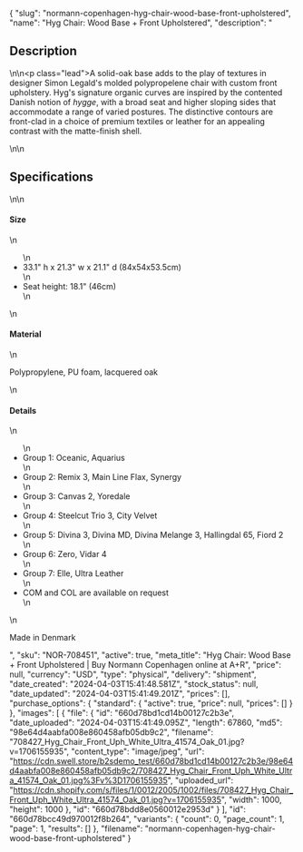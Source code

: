 {
  "slug": "normann-copenhagen-hyg-chair-wood-base-front-upholstered",
  "name": "Hyg Chair: Wood Base + Front Upholstered",
  "description": "<h2>Description</h2>\n<!-- split -->\n<p class=\"lead\">A solid-oak base adds to the play of textures in designer Simon Legald's molded polypropelene chair with custom front upholstery. Hyg's signature organic curves are inspired by the contented Danish notion of <em>hygge</em>, with a broad seat and higher sloping sides that accommodate a range of varied postures. The distinctive contours are front-clad in a choice of premium textiles or leather for an appealing contrast with the matte-finish shell.</p>\n<!-- split -->\n<h2>Specifications</h2>\n<!-- split -->\n<h4>Size</h4>\n<ul>\n<li>33.1\" h x 21.3\" w x 21.1\" d (84x54x53.5cm)</li>\n<li>Seat height: 18.1\" (46cm)</li>\n</ul>\n<h4>Material</h4>\n<p>Polypropylene, PU foam, lacquered oak</p>\n<h4>Details</h4>\n<ul>\n<li>Group 1: Oceanic, Aquarius</li>\n<li>Group 2: Remix 3, Main Line Flax, Synergy</li>\n<li>Group 3: Canvas 2, Yoredale</li>\n<li>Group 4: Steelcut Trio 3, City Velvet</li>\n<li>Group 5: Divina 3, Divina MD, Divina Melange 3, Hallingdal 65, Fiord 2</li>\n<li>Group 6: Zero, Vidar 4</li>\n<li>Group 7: Elle, Ultra Leather</li>\n<li>COM and COL are available on request</li>\n</ul>\n<p>Made in Denmark</p>",
  "sku": "NOR-708451",
  "active": true,
  "meta_title": "Hyg Chair: Wood Base + Front Upholstered | Buy Normann Copenhagen online at A+R",
  "price": null,
  "currency": "USD",
  "type": "physical",
  "delivery": "shipment",
  "date_created": "2024-04-03T15:41:48.581Z",
  "stock_status": null,
  "date_updated": "2024-04-03T15:41:49.201Z",
  "prices": [],
  "purchase_options": {
    "standard": {
      "active": true,
      "price": null,
      "prices": []
    }
  },
  "images": [
    {
      "file": {
        "id": "660d78bd1cd14b00127c2b3e",
        "date_uploaded": "2024-04-03T15:41:49.095Z",
        "length": 67860,
        "md5": "98e64d4aabfa008e860458afb05db9c2",
        "filename": "708427_Hyg_Chair_Front_Uph_White_Ultra_41574_Oak_01.jpg?v=1706155935",
        "content_type": "image/jpeg",
        "url": "https://cdn.swell.store/b2sdemo_test/660d78bd1cd14b00127c2b3e/98e64d4aabfa008e860458afb05db9c2/708427_Hyg_Chair_Front_Uph_White_Ultra_41574_Oak_01.jpg%3Fv%3D1706155935",
        "uploaded_url": "https://cdn.shopify.com/s/files/1/0012/2005/1002/files/708427_Hyg_Chair_Front_Uph_White_Ultra_41574_Oak_01.jpg?v=1706155935",
        "width": 1000,
        "height": 1000
      },
      "id": "660d78bdd8e0560012e2953d"
    }
  ],
  "id": "660d78bcc49d970012f8b264",
  "variants": {
    "count": 0,
    "page_count": 1,
    "page": 1,
    "results": []
  },
  "filename": "normann-copenhagen-hyg-chair-wood-base-front-upholstered"
}